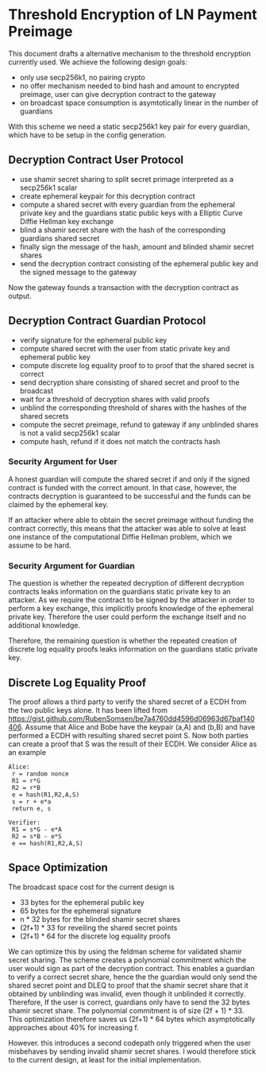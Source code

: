 # Threshold Encryption of LN Payment Preimage

This document drafts a alternative mechanism to the threshold encryption currently used. We achieve the following design goals:
* only use secp256k1, no pairing crypto 
* no offer mechanism needed to bind hash and amount to encrypted preimage, user can give decryption contract to the gateway
* on broadcast space consumption is asymtotically linear in the number of guardians

With this scheme we need a static secp256k1 key pair for every guardian, which have to be setup in the config generation. 
    
## Decryption Contract User Protocol

* use shamir secret sharing to split secret primage interpreted as a secp256k1 scalar
* create ephemeral keypair for this decryption contract
* compute a shared secret with every guardian from the ephemeral private key and the guardians static public keys with a Elliptic Curve Diffie Hellman key exchange
* blind a shamir secret share with the hash of the corresponding guardians shared secret
* finally sign the message of the hash, amount and blinded shamir secret shares
* send the decryption contract consisting of the ephemeral public key and the signed message to the gateway

Now the gateway founds a transaction with the decryption contract as output.

## Decryption Contract Guardian Protocol
* verify signature for the ephemeral public key
* compute shared secret with the user from static private key and ephemeral public key
* compute discrete log equality proof to to proof that the shared secret is correct
* send decryption share consisting of shared secret and proof to the broadcast
* wait for a threshold of decryption shares with valid proofs
* unblind the corresponding threshold of shares with the hashes of the shared secrets
* compute the secret preimage, refund to gateway if any unblinded shares is not a valid secp256k1 scalar
* compute hash, refund if it does not match the contracts hash

### Security Argument for User

A honest guardian will compute the shared secret if and only if the signed contract is funded with the correct amount. In that case, however, the contracts
decryption is guaranteed to be successful and the funds can be claimed by the ephemeral key.

If an attacker where able to obtain the secret preimage without funding the contract correctly, this means that the attacker was able 
to solve at least one instance of the computational Diffie Hellman problem, which we assume to be hard.

### Security Argument for Guardian

The question is whether the repeated decryption of different decryption contracts leaks information on 
the guardians static private key to an attacker. As we require the contract to be signed by the attacker in order to perform a key exchange, 
this implicitly proofs knowledge of the ephemeral private key. Therefore the user could perform the exchange itself
and no additional knowledge. 

Therefore, the remaining question is whether the repeated creation of discrete log equality proofs leaks information on the guardians static private key.

## Discrete Log Equality Proof

The proof allows a third party to verify the shared secret of a ECDH from the two public keys alone. It has been lifted from https://gist.github.com/RubenSomsen/be7a4760dd4596d06963d67baf140406. Assume that Alice and Bobe have the keypair (a,A) and (b,B) and have performed a ECDH with resulting shared secret point S. Now both parties can create a proof that S was the result of their ECDH. We consider Alice as an example

```
Alice:
 r = random nonce
 R1 = r*G
 R2 = r*B
 e = hash(R1,R2,A,S)
 s = r + e*a
 return e, s

Verifier:
 R1 = s*G - e*A 
 R2 = s*B - e*S
 e == hash(R1,R2,A,S)
```

## Space Optimization

The broadcast space cost for the current design is

* 33 bytes for the ephemeral public key
* 65 bytes for the ephemeral signature
* n * 32 bytes for the blinded shamir secret shares
* (2f+1) * 33 for reveiling the shared secret points 
* (2f+1) * 64 for the discrete log equality proofs

We can optimize this by using the feldman scheme for validated shamir secret sharing. The scheme creates a polynomial commitment which the user would sign as part of the decryption contract. This enables a guardian to verify a correct secret share, hence the the guardian would only send the shared secret point and DLEQ to proof that the shamir secret share that it obtained by unblinding was invalid, even though it unblinded it correctly. Therefore, If the user is correct, guardians only have to send the 32 bytes shamir secret share. The polynomial commitment is of size (2f + 1) * 33. This optimization therefore saves us (2f+1) * 64 bytes which asymptotically approaches about 40% for increasing f.

However. this introduces a second codepath only triggered when the user misbehaves by sending invalid shamir secret shares. I would therefore stick to the current design, at least for the initial implementation.
